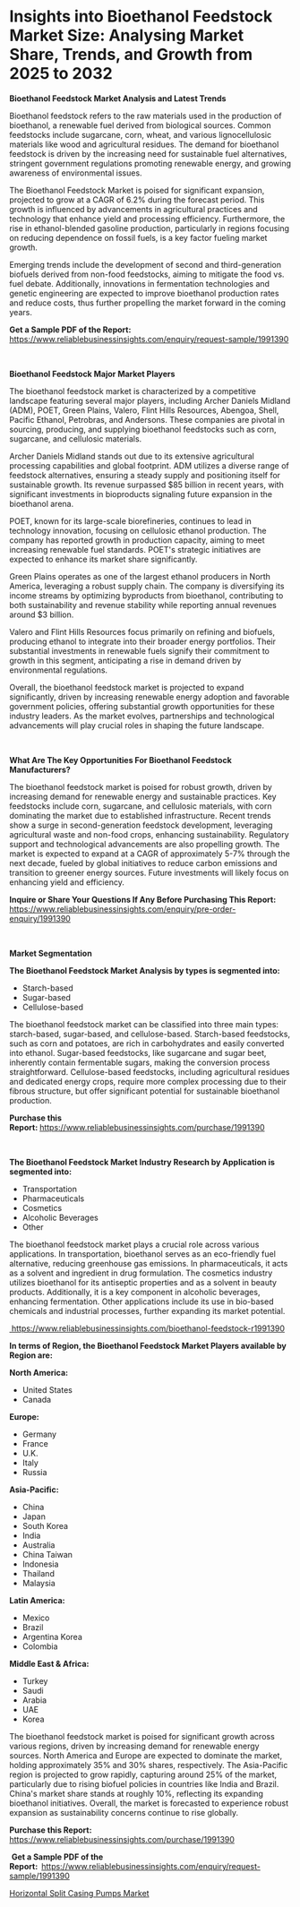 <p><h1>Insights into Bioethanol Feedstock Market Size: Analysing Market Share, Trends, and Growth from 2025 to 2032</h1></p><p><strong>Bioethanol Feedstock Market Analysis and Latest Trends</strong></p>
<p><p>Bioethanol feedstock refers to the raw materials used in the production of bioethanol, a renewable fuel derived from biological sources. Common feedstocks include sugarcane, corn, wheat, and various lignocellulosic materials like wood and agricultural residues. The demand for bioethanol feedstock is driven by the increasing need for sustainable fuel alternatives, stringent government regulations promoting renewable energy, and growing awareness of environmental issues.</p><p>The Bioethanol Feedstock Market is poised for significant expansion, projected to grow at a CAGR of 6.2% during the forecast period. This growth is influenced by advancements in agricultural practices and technology that enhance yield and processing efficiency. Furthermore, the rise in ethanol-blended gasoline production, particularly in regions focusing on reducing dependence on fossil fuels, is a key factor fueling market growth. </p><p>Emerging trends include the development of second and third-generation biofuels derived from non-food feedstocks, aiming to mitigate the food vs. fuel debate. Additionally, innovations in fermentation technologies and genetic engineering are expected to improve bioethanol production rates and reduce costs, thus further propelling the market forward in the coming years.</p></p>
<p><strong>Get a Sample PDF of the Report:&nbsp;</strong> <a href="https://www.reliablebusinessinsights.com/enquiry/request-sample/1991390?utm_campaign=2313&utm_medium=2&utm_source=Github&utm_content=ia&utm_term=31032025&utm_id=bioethanol-feedstock">https://www.reliablebusinessinsights.com/enquiry/request-sample/1991390</a></p>
<p>&nbsp;</p>
<p><strong>Bioethanol Feedstock Major Market Players</strong></p>
<p><p>The bioethanol feedstock market is characterized by a competitive landscape featuring several major players, including Archer Daniels Midland (ADM), POET, Green Plains, Valero, Flint Hills Resources, Abengoa, Shell, Pacific Ethanol, Petrobras, and Andersons. These companies are pivotal in sourcing, producing, and supplying bioethanol feedstocks such as corn, sugarcane, and cellulosic materials.</p><p>Archer Daniels Midland stands out due to its extensive agricultural processing capabilities and global footprint. ADM utilizes a diverse range of feedstock alternatives, ensuring a steady supply and positioning itself for sustainable growth. Its revenue surpassed $85 billion in recent years, with significant investments in bioproducts signaling future expansion in the bioethanol arena.</p><p>POET, known for its large-scale biorefineries, continues to lead in technology innovation, focusing on cellulosic ethanol production. The company has reported growth in production capacity, aiming to meet increasing renewable fuel standards. POET's strategic initiatives are expected to enhance its market share significantly.</p><p>Green Plains operates as one of the largest ethanol producers in North America, leveraging a robust supply chain. The company is diversifying its income streams by optimizing byproducts from bioethanol, contributing to both sustainability and revenue stability while reporting annual revenues around $3 billion.</p><p>Valero and Flint Hills Resources focus primarily on refining and biofuels, producing ethanol to integrate into their broader energy portfolios. Their substantial investments in renewable fuels signify their commitment to growth in this segment, anticipating a rise in demand driven by environmental regulations.</p><p>Overall, the bioethanol feedstock market is projected to expand significantly, driven by increasing renewable energy adoption and favorable government policies, offering substantial growth opportunities for these industry leaders. As the market evolves, partnerships and technological advancements will play crucial roles in shaping the future landscape.</p></p>
<p>&nbsp;</p>
<p><strong>What Are The Key Opportunities For Bioethanol Feedstock Manufacturers?</strong></p>
<p><p>The bioethanol feedstock market is poised for robust growth, driven by increasing demand for renewable energy and sustainable practices. Key feedstocks include corn, sugarcane, and cellulosic materials, with corn dominating the market due to established infrastructure. Recent trends show a surge in second-generation feedstock development, leveraging agricultural waste and non-food crops, enhancing sustainability. Regulatory support and technological advancements are also propelling growth. The market is expected to expand at a CAGR of approximately 5-7% through the next decade, fueled by global initiatives to reduce carbon emissions and transition to greener energy sources. Future investments will likely focus on enhancing yield and efficiency.</p></p>
<p><strong>Inquire or Share Your Questions If Any Before Purchasing This Report:</strong> <a href="https://www.reliablebusinessinsights.com/enquiry/pre-order-enquiry/1991390?utm_campaign=2313&utm_medium=2&utm_source=Github&utm_content=ia&utm_term=31032025&utm_id=bioethanol-feedstock">https://www.reliablebusinessinsights.com/enquiry/pre-order-enquiry/1991390</a></p>
<p>&nbsp;</p>
<p><strong>Market Segmentation</strong></p>
<p><strong>The Bioethanol Feedstock Market Analysis by types is segmented into:</strong></p>
<p><ul><li>Starch-based</li><li>Sugar-based</li><li>Cellulose-based</li></ul></p>
<p><p>The bioethanol feedstock market can be classified into three main types: starch-based, sugar-based, and cellulose-based. Starch-based feedstocks, such as corn and potatoes, are rich in carbohydrates and easily converted into ethanol. Sugar-based feedstocks, like sugarcane and sugar beet, inherently contain fermentable sugars, making the conversion process straightforward. Cellulose-based feedstocks, including agricultural residues and dedicated energy crops, require more complex processing due to their fibrous structure, but offer significant potential for sustainable bioethanol production.</p></p>
<p><strong>Purchase this Report:&nbsp;</strong><a href="https://www.reliablebusinessinsights.com/purchase/1991390?utm_campaign=2313&utm_medium=2&utm_source=Github&utm_content=ia&utm_term=31032025&utm_id=bioethanol-feedstock">https://www.reliablebusinessinsights.com/purchase/1991390</a></p>
<p>&nbsp;</p>
<p><strong>The Bioethanol Feedstock Market Industry Research by Application is segmented into:</strong></p>
<p><ul><li>Transportation</li><li>Pharmaceuticals</li><li>Cosmetics</li><li>Alcoholic Beverages</li><li>Other</li></ul></p>
<p><p>The bioethanol feedstock market plays a crucial role across various applications. In transportation, bioethanol serves as an eco-friendly fuel alternative, reducing greenhouse gas emissions. In pharmaceuticals, it acts as a solvent and ingredient in drug formulation. The cosmetics industry utilizes bioethanol for its antiseptic properties and as a solvent in beauty products. Additionally, it is a key component in alcoholic beverages, enhancing fermentation. Other applications include its use in bio-based chemicals and industrial processes, further expanding its market potential.</p></p>
<p><a href="https://www.reliablebusinessinsights.com/bioethanol-feedstock-r1991390?utm_campaign=2313&utm_medium=2&utm_source=Github&utm_content=ia&utm_term=31032025&utm_id=bioethanol-feedstock">&nbsp;https://www.reliablebusinessinsights.com/bioethanol-feedstock-r1991390</a></p>
<p><strong>In terms of Region, the Bioethanol Feedstock Market Players available by Region are:</strong></p>
<p>
    <p> <strong> North America: </strong>
        <ul>
            <li>United States</li>
            <li>Canada</li>
        </ul>
        </p> 
    <p> <strong> Europe: </strong>
        <ul>
            <li>Germany</li>
            <li>France</li>
            <li>U.K.</li>
            <li>Italy</li>
            <li>Russia</li>
        </ul>
        </p> 
    <p> <strong> Asia-Pacific: </strong>
        <ul>
            <li>China</li>
            <li>Japan</li>
            <li>South Korea</li>
            <li>India</li>
            <li>Australia</li>
            <li>China Taiwan</li>
            <li>Indonesia</li>
            <li>Thailand</li>
            <li>Malaysia</li>
        </ul>
        </p> 
    <p> <strong> Latin America: </strong>
        <ul>
            <li>Mexico</li>
            <li>Brazil</li>
            <li>Argentina Korea</li>
            <li>Colombia</li>
        </ul>
        </p> 
    <p> <strong> Middle East & Africa: </strong>
        <ul>
            <li>Turkey</li>
            <li>Saudi</li>
            <li>Arabia</li>
            <li>UAE</li>
            <li>Korea</li>
        </ul>
    </p>
    </p>
<p><p>The bioethanol feedstock market is poised for significant growth across various regions, driven by increasing demand for renewable energy sources. North America and Europe are expected to dominate the market, holding approximately 35% and 30% shares, respectively. The Asia-Pacific region is projected to grow rapidly, capturing around 25% of the market, particularly due to rising biofuel policies in countries like India and Brazil. China's market share stands at roughly 10%, reflecting its expanding bioethanol initiatives. Overall, the market is forecasted to experience robust expansion as sustainability concerns continue to rise globally.</p></p>
<p><strong>Purchase this Report: </strong><a href="https://www.reliablebusinessinsights.com/purchase/1991390?utm_campaign=2313&utm_medium=2&utm_source=Github&utm_content=ia&utm_term=31032025&utm_id=bioethanol-feedstock">https://www.reliablebusinessinsights.com/purchase/1991390</a></p>
<p>&nbsp;<strong>Get a Sample PDF of the Report:&nbsp;&nbsp;</strong><a href="https://www.reliablebusinessinsights.com/enquiry/request-sample/1991390?utm_campaign=2313&utm_medium=2&utm_source=Github&utm_content=ia&utm_term=31032025&utm_id=bioethanol-feedstock">https://www.reliablebusinessinsights.com/enquiry/request-sample/1991390</a></p>
<p><strong></strong></p>
<p><p><a href="https://github.com/klindsey95/Market-Research-Report-List-1/blob/main/horizontal-split-casing-pumps-market.md?utm_campaign=2313&utm_medium=2&utm_source=Github&utm_content=ia&utm_term=31032025&utm_id=bioethanol-feedstock">Horizontal Split Casing Pumps Market</a></p></p>